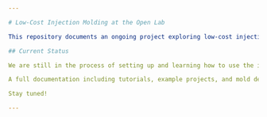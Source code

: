 ```yaml
---

# Low-Cost Injection Molding at the Open Lab

This repository documents an ongoing project exploring low-cost injection molding at the Open Lab. The key idea: using SLA and FDM 3D printing to create custom molds — an affordable and accessible approach for makers, educators, and FabLabs.

## Current Status

We are still in the process of setting up and learning how to use the injection molding machine available at the Open Lab. In parallel, we are still testing our SLA-printer to produce quality molds.

A full documentation including tutorials, example projects, and mold design guidelines will be added here soon.

Stay tuned!

---
```



